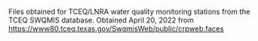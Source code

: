 Files obtained for TCEQ/LNRA water quality monitoring stations from the TCEQ SWQMIS database. Obtained April 20, 2022 from https://www80.tceq.texas.gov/SwqmisWeb/public/crpweb.faces